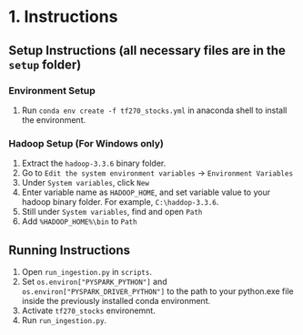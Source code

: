 # 1. Instructions
## Setup Instructions (all necessary files are in the `setup` folder)
### Environment Setup
1. Run `conda env create -f tf270_stocks.yml` in anaconda shell to install the environment.
### Hadoop Setup (For Windows only)
1. Extract the `hadoop-3.3.6` binary folder.
2. Go to `Edit the system environment variables` -> `Environment Variables`
3. Under `System variables`, click `New`
4. Enter variable name as `HADOOP_HOME`, and set variable value to your hadoop binary folder. For example, `C:\haddop-3.3.6`.
5. Still under `System variables`, find and open `Path`
6. Add `%HADOOP_HOME%\bin` to `Path`
## Running Instructions
1. Open `run_ingestion.py` in `scripts`.
2. Set `os.environ["PYSPARK_PYTHON"]` and `os.environ["PYSPARK_DRIVER_PYTHON"]` to the path to your python.exe file inside the previously installed conda environment.
3. Activate `tf270_stocks` environemnt.
4. Run `run_ingestion.py`.
